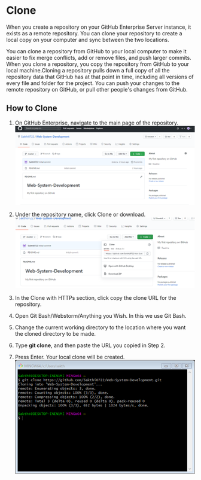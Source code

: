 # Clone

When you create a repository on your GitHub Enterprise Server instance, it exists as a remote repository. You can clone your repository to create a local copy on your computer and sync between the two locations.

You can clone a repository from GitHub to your local computer to make it easier to fix merge conflicts, add or remove files, and push larger commits. When you clone a repository, you copy the repository from GitHub to your local machine.Cloning a repository pulls down a full copy of all the repository data that GitHub has at that point in time, including all versions of every file and folder for the project. You can push your changes to the remote repository on GitHub, or pull other people's changes from GitHub.
## How to Clone
1. On GitHub Enterprise, navigate to the main page of the repository.
![Image1](Images\Image9.png "Image1")
2. Under the repository name, click Clone or download.
![Image1](Images\Image8.png "Image2")
3. In the Clone with HTTPs section, click copy the clone URL for the repository.
  
4. Open Git Bash/Webstorm/Anything you Wish. In this we use Git Bash.

5. Change the current working directory to the location where you want the cloned directory to be made.
 
6. Type **git clone**, and then paste the URL you copied in Step 2.

7. Press Enter. Your local clone will be created.
![Image1](Images\Image7.png "Image3")  
